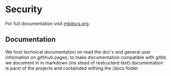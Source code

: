 # Security

For full documentation visit [mkdocs.org](https://www.mkdocs.org).

## Documentation
We host technical documentation on read the doc's and general user information on githhub pages, to make documentation compatible with githb we document in in markdown (ins stead of restructerd text) documentation is parst of the projects and containded withing the /docs folder
